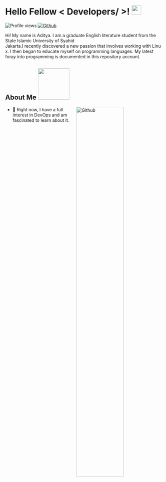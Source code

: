 
<h1> Hello Fellow < Developers/ >! <img src = "https://raw.githubusercontent.com/MartinHeinz/MartinHeinz/master/wave.gif" width = 30px> </h1>
<p align='center'>
</p>


![Profile views](https://visitor-badge.glitch.me/badge?page_id=adtyap26.adtyap26)
[![Github](https://img.shields.io/github/followers/adtyap26?label=Follow&style=social)](https://github.com/adtyap26)

<div size='20px'> Hi! My name is Aditya. I am a graduate English literature student from the State Islamic University of Syahid Jakarta.I recently discovered a new passion that involves working with Linux. I then began to educate myself on programming languages. My latest foray into programming is documented in this repository account.
</div>

<h2> About Me <img src = "https://media0.giphy.com/media/KDDpcKigbfFpnejZs6/giphy.gif?cid=ecf05e47oy6f4zjs8g1qoiystc56cu7r9tb8a1fe76e05oty&rid=giphy.gif" width = 100px></h2>

<img width="55%" align="right" alt="Github" src="https://raw.githubusercontent.com/onimur/.github/master/.resources/git-header.svg" />

  
- 🌱 Right now, I have a full interest in DevOps and am fascinated to learn about it.
  
  
  

